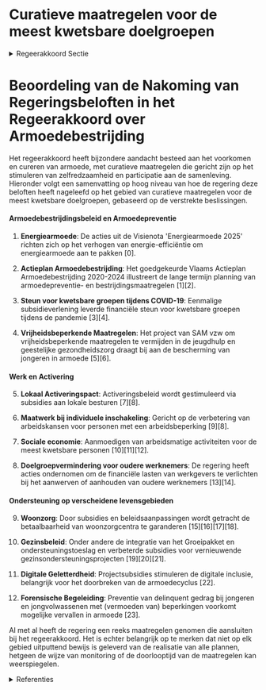 # Curatieve maatregelen voor de meest kwetsbare doelgroepen

<details>
        <summary>Regeerakkoord Sectie </summary>
        <p>2.2.5 Curatieve maatregelen voor de meest kwetsbare doelgroepen Armoede is beter te voorkomen dan te genezen, het stimuleren van de zelfredzaamheid staat dan ook voorop in onze aanpak. Tegelijk zorgen we ervoor dat mensen in armoede kunnen partici-peren aan de samenleving. Deze preventieve en structurele aanpak van armoede is een belang-rijke opdracht voor de betrokken beleids domeinen zoals werk, onderwijs, wonen en welzijn,... Daarnaast is er nood aan een aantal curatieve maatregelen voor bepaalde doelgroepen: Een sterk activeringsbeleid vormt de belangrijkste hefboom om ervoor te zorgen dat mensen niet in armoede terecht komen of er uitraken. Daarom zetten we in op een aanklampend activeringsbeleid met een begeleiding op maat, waarbij iedereen voor wie dit mogelijk is ook verantwoordelijk is om de nodige stappen te zetten. In het hoofdstuk werk en sociale economie worden hiervoor een aantal concrete maatregelen voorgesteld, zoals de gemeen-schapsdienst na maximaal 2 jaar werkloos-heid en de uitrol van individueel en collec-tief maatwerk in de sociale economie. In een versterkte samenwerking tussen VDAB en de lokale besturen volgt elke leefloon-gerechtigde een verplicht traject op maat met een uitdrukkelijke toets op hun werkbereid-heid en waar toepasselijk gemeenschaps-dienst, bv. in het kader van het Geïndivi dua li-seerd Plan voor Maatschappelijke Integratie (GPMI). We voorzien in de autonomie van lokale besturen om consequent sancties toe te passen op leefloongerechtigden die hun medewerking hieraan weigeren en pleiten voor meer positieve financiële prikkels voor lokale besturen die inzetten op activering en integratie van leefloongerechtigden. VDAB en lokale besturen nemen – elk vanuit de eigen opdracht – de regie van deze trajecten voor leefloongerechtigden op. Voor wie geen eigen woning bezit is het betalen van de maandelijkse huur vaak de grootste uitdaging om de eindjes aan elkaar te kunnen knopen. Daarom worden in het hoofdstuk wonen een aantal maatregelen genomen om de sociale en private huur-markt verder te versterken. Zo worden lokale sociale huisvestings-maatschappijen beter ondersteund vanuit de Vlaamse overheid, volgen we gemeenten op die onvoldoende inspanningen leveren voor het bereiken van het bindend sociaal objectief, en worden bijkomende middelen vrijgemaakt om aangepaste sociale woningen te bouwen voor mensen met een beperking en ouderen. Kinderen in armoede help je door het gehele gezin te ondersteunen. Via de lokale gezinscoach ondersteunen we het gehele gezin. Daarnaast zorgen we waar mogelijk voor een automatische toekenning van rechten, in de 1e plaats voor wie er het meest nood aan heeft. In het Groeipakket voorzien we voor elk kind een basisbedrag en een selectieve participatietoeslag, met een sociale toeslag voor gezinnen met een laag inkomen. De verbrede inzet van de sociale toeslagen en de versterkte inzet van de selectieve partici-patietoeslagen zorgt ervoor dat aanzienlijk meer kwetsbare gezinnen gericht bereikt worden. Het Groeipakket vormt zo een belangrijk instrument in de strijd tegen kinderarmoede. We sporen lokale besturen aan om tussen te komen in een passende vrijetijdsbeste-ding voor kinderen die anders onbereikbaar zouden zijn, onder meer met de middelen van het Fonds Vrijetijdsparticipatie. We vragen scholen om actief aan kosten-beheersing te doen door aan het begin van het schooljaar een kostenraming mee te geven en in dialoog te treden met ouders met betalingsmoeilijkheden. De lokale gezinscoach kan hierbij een belangrijke rol spelen. De financiële impact van het overlijden van de partner of gezondheidsproblemen beletten vaak een onbezorgde oude dag voor onze ouderen. We houden ook de kostprijs in de woonzorgcentra onder controle door voorzieningen te stimuleren extra middelen aan te wenden voor zowel extra personeel als een verlaging van de dagprijs. We verhogen de controle op dagprijsverhogingen in de woonzorgcentra en versterken de zorgbudgetten met het oog op een betere betaalbaarheid van de factuur van het woonzorgcentrum. Bij het zorgbudget voor zorgbehoevende ouderen (vroeger THAB) maken we de verschillende budgetcategorieën meer op maat van kwetsbare ouderen. De Vlaamse regering zal er tevens over waken dat het zorgbudget voor ouderen optimaal ten goede komt aan mensen met een beperkte zelfredzaamheid en een beperkt inkomen. Mensen in armoede nemen vaak minder deel aan activiteiten in de gemeenschap, op school, in de buurt. Door hun deelname aan het verengingsleven en vrijwilligerswerk te stimuleren doorbreken we de eenzaam-heid en het sociale isolement van mensen in armoede. In het kader van schuldbemiddeling, budget begeleiding en budgetbeheer zetten we in de begeleiding sterker in op zelf-redzaamheid. Om verdere schuldopbouw te voorkomen sluiten we protocols met de nationale kamer van de gerechtsdeurwaar-ders en zorgen we voor de mogelijkheid van een betere gegevensuitwisseling van lokale besturen en CAW’s met nutsvoorzieningen, telecomoperatoren en kredietinstellingen. Om kinderen in precaire gezinssituaties te helpen en wanneer in voorkomend geval ouders niet zijn ingegaan op een voorstel van budgetbegeleiding, kan één van de mogelijke hefbomen zijn om het tijdelijke beheer van de gezinsbijslag, PVF en andere middelen die ter beschikking worden gesteld voor de ontwikkeling van het kind en ondersteuning van het gezin tijdelijk toe te wijzen aan een derde indien de ouders dit niet kunnen, op voorwaarde dat dit op een juridisch sluitende wijze kan gebeuren. We stimuleren de financiële en digitale geletterdheid: preventief door dit op te nemen in de opleiding basisgeletterdheid in Basiseducatie, maar ook wanneer hulp bij een lokaal bestuur wordt aangevraagd. We gaan na hoe het gesteld is met financiële geletterdheid en voorzien in begeleiding rond de te verwachten kosten en uitgaven. We zetten verder in op de aanpak van dak- en thuisloosheid. We besteden hierbij aandacht aan het hele continuüm van preventie tot en met intensieve begeleiding zoals in projecten als Housing First voor verslaafde daklozen met een multi-proble-matiek, met als principiële voorwaarde het aanvaarden van een gepaste begeleiding vanuit de hulpverlening. Samen met het beleidsdomein Welzijn nemen we maatregelen om diverse moge-lijke verslavingsproblemen vroegtijdig te detecteren en in latere fases ook effectief aan te pakken. We ondersteunen een specifiek en afge-stemd woonbeleid voor bijzondere doel-groepen. Lokale besturen kunnen des -gewenst het initiatief nemen om regionaal af te stemmen over de realisatie van een aanbod van duurzame woonoplossingen. We voorkomen het risico op energie- armoede via de uitrol van de digitale watermeter, het stimuleren van dakisolatie, hoogrendementsglas, isolatie van spouw-muren, enz. Om te voorkomen dat zelfstandigen na een faillissement in armoede terecht komen zorgen we voor een aangepaste begeleiding. We stimuleren duurzaam voedselgebruik. Voedseloverschotten (uit de handel/horeca, veilingen, etc.) worden via de meest optimale verdeelkanalen verzameld en bezorgd aan mensen die financieel kwetsbaar zijn of in armoede(risico) leven. Alleenstaanden en alleenstaande ouders lopen vaak een hoog risico op armoede. Daarom onderzoeken we in diverse relevante beleidsdomeinen zoals wonen en fiscaliteit of nieuwe of bestaande beleidsmaatregelen niet onterecht nadelig uitvallen voor alleenstaanden. Gezondheidsongelijkheid is een belangrijk aandachtspunt in de strijd tegen armoede. We zorgen er voor dat mensen in armoede kunnen kiezen voor een gezonde levensstijl en toetsen onze gezondheidsdoelstellingen systematisch op hun impact op armoede. </p>
        </details> 

# Beoordeling van de Nakoming van Regeringsbeloften in het Regeerakkoord over Armoedebestrijding 

Het regeerakkoord heeft bijzondere aandacht besteed aan het voorkomen en cureren van armoede, met curatieve maatregelen die gericht zijn op het stimuleren van zelfredzaamheid en participatie aan de samenleving. Hieronder volgt een samenvatting op hoog niveau van hoe de regering deze beloften heeft nageleefd op het gebied van curatieve maatregelen voor de meest kwetsbare doelgroepen, gebaseerd op de verstrekte beslissingen.

#### Armoedebestrijdingsbeleid en Armoedepreventie

1. **Energiearmoede**: De acties uit de Visienota 'Energiearmoede 2025' richten zich op het verhogen van energie-efficiëntie om energiearmoede aan te pakken \[0\].

2. **Actieplan Armoedebestrijding**: Het goedgekeurde Vlaams Actieplan Armoedebestrijding 2020-2024 illustreert de lange termijn planning van armoedepreventie- en bestrijdingsmaatregelen \[1\]\[2\].

3. **Steun voor kwetsbare groepen tijdens COVID-19**: Eenmalige subsidieverlening leverde financiële steun voor kwetsbare groepen tijdens de pandemie \[3\]\[4\].

4. **Vrijheidsbeperkende Maatregelen**: Het project van SAM vzw om vrijheidsbeperkende maatregelen te vermijden in de jeugdhulp en geestelijke gezondheidszorg draagt bij aan de bescherming van jongeren in armoede \[5\]\[6\].

#### Werk en Activering

5. **Lokaal Activeringspact**: Activeringsbeleid wordt gestimuleerd via subsidies aan lokale besturen \[7\]\[8\].

6. **Maatwerk bij individuele inschakeling**: Gericht op de verbetering van arbeidskansen voor personen met een arbeidsbeperking \[9\]\[8\].

7. **Sociale economie**: Aanmoedigen van arbeidsmatige activiteiten voor de meest kwetsbare personen \[10\]\[11\]\[12\].

8. **Doelgroepvermindering voor oudere werknemers**: De regering heeft acties ondernomen om de financiële lasten van werkgevers te verlichten bij het aanwerven of aanhouden van oudere werknemers \[13\]\[14\].

#### Ondersteuning op verscheidene levensgebieden

9. **Woonzorg**: Door subsidies en beleidsaanpassingen wordt getracht de betaalbaarheid van woonzorgcentra te garanderen \[15\]\[16\]\[17\]\[18\].

10. **Gezinsbeleid**: Onder andere de integratie van het Groeipakket en ondersteuningstoeslag en verbeterde subsidies voor vernieuwende gezinsondersteuningsprojecten \[19\]\[20\]\[21\].

11. **Digitale Geletterdheid**: Projectsubsidies stimuleren de digitale inclusie, belangrijk voor het doorbreken van de armoedecyclus \[22\].

12. **Forensische Begeleiding**: Preventie van delinquent gedrag bij jongeren en jongvolwassenen met (vermoeden van) beperkingen voorkomt mogelijke vervallen in armoede \[23\].

Al met al heeft de regering een reeks maatregelen genomen die aansluiten bij het regeerakkoord. Het is echter belangrijk op te merken dat niet op elk gebied uitputtend bewijs is geleverd van de realisatie van alle plannen, hetgeen de wijze van monitoring of de doorlooptijd van de maatregelen kan weerspiegelen.

<details>
        <summary> Referenties</summary>
        
**[\[0\]](https://beslissingenvlaamseregering.vlaanderen.be/?search=Visienota%20%27Energiearmoede%202025%27&dateOption=select&startDate=2021-12-10T09%3A00%3A00Z&endDate=2021-12-10T09%3A00%3A00Z)** : **(2021-12-10)** Visienota 'Energiearmoede 2025' 

**[\[1\]](https://beslissingenvlaamseregering.vlaanderen.be/?search=Vlaams%20Actieplan%20Armoedebestrijding%202020-2024&dateOption=select&startDate=2020-09-25T08%3A00%3A00Z&endDate=2020-09-25T08%3A00%3A00Z)** : **(2020-09-25)** Vlaams Actieplan Armoedebestrijding 2020-2024 

**[\[2\]]** : **(2020-03-20)**  

**[\[3\]](https://beslissingenvlaamseregering.vlaanderen.be/?search=COVID-19%3A%20Subsidie%20consumptiebudget%20kwetsbare%20doelgroepen&dateOption=select&startDate=2020-07-10T08%3A00%3A00Z&endDate=2020-07-10T08%3A00%3A00Z)** : **(2020-07-10)** COVID-19: Subsidie consumptiebudget kwetsbare doelgroepen 

**[\[4\]](https://beslissingenvlaamseregering.vlaanderen.be/?search=Plan%20Vlaamse%20Veerkracht%3A%20versterking%20mentaal%20welzijn%20via%20acties%20%27Zorgzame%20Buurten%27&dateOption=select&startDate=2021-04-30T08%3A00%3A00Z&endDate=2021-04-30T08%3A00%3A00Z)** : **(2021-04-30)** Plan Vlaamse Veerkracht: versterking mentaal welzijn via acties 'Zorgzame Buurten' 

**[\[5\]](https://beslissingenvlaamseregering.vlaanderen.be/?search=SAM%20vzw%3A%20subsidie%20project%20%27Omgaan%20met%20vrijheidsbeperkende%20maatregelen%27%20in%20de%20residenti%C3%ABle%20brede%20jeugdhulp%20en%20de%20residenti%C3%ABle%20geestelijke%20gezondheidszorg&dateOption=select&startDate=2022-11-25T11%3A00%3A00Z&endDate=2022-11-25T11%3A00%3A00Z)** : **(2022-11-25)** SAM vzw: subsidie project 'Omgaan met vrijheidsbeperkende maatregelen' in de residentiële brede jeugdhulp en de residentiële geestelijke gezondheidszorg 

**[\[6\]](https://beslissingenvlaamseregering.vlaanderen.be/?search=Decreet%20dringende%20maatregelen%20armoedebestrijding%20COVID-19&dateOption=select&startDate=2020-06-19T08%3A00%3A00Z&endDate=2020-06-19T08%3A00%3A00Z)** : **(2020-06-19)** Decreet dringende maatregelen armoedebestrijding COVID-19 

**[\[7\]](https://beslissingenvlaamseregering.vlaanderen.be/?search=Oproep%20%E2%80%98Lokaal%20Activeringspact%E2%80%99%20leefloongerechtigden&dateOption=select&startDate=2023-07-14T08%3A00%3A00Z&endDate=2023-07-14T08%3A00%3A00Z)** : **(2023-07-14)** Oproep ‘Lokaal Activeringspact’ leefloongerechtigden 

**[\[8\]](https://beslissingenvlaamseregering.vlaanderen.be/?search=Decreet%20Maatwerk%20bij%20individuele%20inschakeling&dateOption=select&startDate=2021-11-12T09%3A00%3A00Z&endDate=2021-11-12T09%3A00%3A00Z)** : **(2021-11-12)** Decreet Maatwerk bij individuele inschakeling 

**[\[9\]](https://beslissingenvlaamseregering.vlaanderen.be/?search=Decreet%20Maatwerk%20bij%20individuele%20inschakeling&dateOption=select&startDate=2021-07-02T08%3A00%3A00Z&endDate=2021-07-02T08%3A00%3A00Z)** : **(2021-07-02)** Decreet Maatwerk bij individuele inschakeling 

**[\[10\]](https://beslissingenvlaamseregering.vlaanderen.be/?search=Sociale%20economie%3A%20activeringstrajecten%20en%20arbeidsmatige%20activiteiten&dateOption=select&startDate=2020-10-16T07%3A00%3A00Z&endDate=2020-10-16T07%3A00%3A00Z)** : **(2020-10-16)** Sociale economie: activeringstrajecten en arbeidsmatige activiteiten 

**[\[11\]](https://beslissingenvlaamseregering.vlaanderen.be/?search=Wijziging%20uitvoeringsbesluiten%20decreet%20over%20sociale%20werkplaatsen%20en%20decreet%20over%20de%20werk-%20en%20zorgtrajecten%3A%20activeringstrajecten%20en%20arbeidsmatige%20activiteiten&dateOption=select&startDate=2021-01-08T09%3A00%3A00Z&endDate=2021-01-08T09%3A00%3A00Z)** : **(2021-01-08)** Wijziging uitvoeringsbesluiten decreet over sociale werkplaatsen en decreet over de werk- en zorgtrajecten: activeringstrajecten en arbeidsmatige activiteiten 

**[\[12\]](https://beslissingenvlaamseregering.vlaanderen.be/?search=VIA6%3A%20preventieve%20gezinsondersteuning%20en%20adoptie&dateOption=select&startDate=2022-01-28T09%3A00%3A00Z&endDate=2022-01-28T09%3A00%3A00Z)** : **(2022-01-28)** VIA6: preventieve gezinsondersteuning en adoptie 

**[\[13\]](https://beslissingenvlaamseregering.vlaanderen.be/?search=Doelgroepverminderingen%20sociale%20zekerheidsbijdragen%20en%20aanwervingsincentives%20voor%20langdurig%20werkzoekenden&dateOption=select&startDate=2021-11-12T09%3A00%3A00Z&endDate=2021-11-12T09%3A00%3A00Z)** : **(2021-11-12)** Doelgroepverminderingen sociale zekerheidsbijdragen en aanwervingsincentives voor langdurig werkzoekenden 

**[\[14\]](https://beslissingenvlaamseregering.vlaanderen.be/?search=Doelgroepvermindering%20voor%20personen%20zonder%20recente%2C%20duurzame%20werkervaring%20en%20voor%20oudere%20werknemers%3A%20wijzigingsbesluit&dateOption=select&startDate=2022-12-23T09%3A00%3A00Z&endDate=2022-12-23T09%3A00%3A00Z)** : **(2022-12-23)** Doelgroepvermindering voor personen zonder recente, duurzame werkervaring en voor oudere werknemers: wijzigingsbesluit 

**[\[15\]](https://beslissingenvlaamseregering.vlaanderen.be/?search=Wijziging%20decreet%20toelagen%20in%20het%20gezinsbeleid%3A%20Invoering%20ondersteuningstoeslag&dateOption=select&startDate=2022-04-22T08%3A00%3A00Z&endDate=2022-04-22T08%3A00%3A00Z)** : **(2022-04-22)** Wijziging decreet toelagen in het gezinsbeleid: Invoering ondersteuningstoeslag 

**[\[16\]](https://beslissingenvlaamseregering.vlaanderen.be/?search=Financiering%20vernieuwend%20aanbod%20preventieve%20gezinsondersteuning&dateOption=select&startDate=2021-01-22T09%3A00%3A00Z&endDate=2021-01-22T09%3A00%3A00Z)** : **(2021-01-22)** Financiering vernieuwend aanbod preventieve gezinsondersteuning 

**[\[17\]](https://beslissingenvlaamseregering.vlaanderen.be/?search=Diensten%20gezinszorg%3A%20compensatie%20verlies%20subsidies&dateOption=select&startDate=2023-02-17T09%3A00%3A00Z&endDate=2023-02-17T09%3A00%3A00Z)** : **(2023-02-17)** Diensten gezinszorg: compensatie verlies subsidies 

**[\[18\]](https://beslissingenvlaamseregering.vlaanderen.be/?search=Vlaamse%20sociale%20bescherming%3A%20integratie%20initiatieven%20beschut%20wonen%2C%20multidisciplinaire%20begeleidingsequipes%20palliatieve%20verzorging%20en%20rolstoeladviesteams&dateOption=select&startDate=2023-11-10T09%3A00%3A00Z&endDate=2023-11-10T09%3A00%3A00Z)** : **(2023-11-10)** Vlaamse sociale bescherming: integratie initiatieven beschut wonen, multidisciplinaire begeleidingsequipes palliatieve verzorging en rolstoeladviesteams 

**[\[19\]](https://beslissingenvlaamseregering.vlaanderen.be/?search=Wijziging%20decreet%20toelagen%20in%20het%20gezinsbeleid%3A%20Invoering%20ondersteuningstoeslag&dateOption=select&startDate=2022-01-21T09%3A00%3A00Z&endDate=2022-01-21T09%3A00%3A00Z)** : **(2022-01-21)** Wijziging decreet toelagen in het gezinsbeleid: Invoering ondersteuningstoeslag 

**[\[20\]](https://beslissingenvlaamseregering.vlaanderen.be/?search=Wijziging%20decreet%20toelagen%20in%20het%20gezinsbeleid%3A%20Invoering%20ondersteuningstoeslag&dateOption=select&startDate=2021-07-09T08%3A00%3A00Z&endDate=2021-07-09T08%3A00%3A00Z)** : **(2021-07-09)** Wijziging decreet toelagen in het gezinsbeleid: Invoering ondersteuningstoeslag 

**[\[21\]](https://beslissingenvlaamseregering.vlaanderen.be/?search=VIA6%3A%20preventieve%20gezinsondersteuning%20en%20adoptie&dateOption=select&startDate=2021-12-17T09%3A00%3A00Z&endDate=2021-12-17T09%3A00%3A00Z)** : **(2021-12-17)** VIA6: preventieve gezinsondersteuning en adoptie 

**[\[22\]](https://beslissingenvlaamseregering.vlaanderen.be/?search=Vastleggen%20maatschappelijke%20uitdagingen%20in%20het%20kader%20van%20projectsubsidies%20sociaal-cultureel%20volwassenenwerk&dateOption=select&startDate=2022-01-21T09%3A00%3A00Z&endDate=2022-01-21T09%3A00%3A00Z)** : **(2022-01-21)** Vastleggen maatschappelijke uitdagingen in het kader van projectsubsidies sociaal-cultureel volwassenenwerk 

**[\[23\]](https://beslissingenvlaamseregering.vlaanderen.be/?search=Subsidie%20preventieve%20forensische%20begeleiding%20ter%20preventie%20van%20delinquent%20gedrag%20van%20jongeren%20en%20jongvolwassenen%20met%20%28vermoeden%20van%29%20beperkingen&dateOption=select&startDate=2021-12-17T09%3A00%3A00Z&endDate=2021-12-17T09%3A00%3A00Z)** : **(2021-12-17)** Subsidie preventieve forensische begeleiding ter preventie van delinquent gedrag van jongeren en jongvolwassenen met (vermoeden van) beperkingen 
        </details> 

